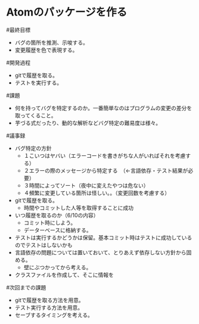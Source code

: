 # Atomのパッケージを作る

#最終目標
* バグの箇所を推測、示唆する。
* 変更履歴を色で表現する。

#開発過程
* gitで履歴を取る。
* テストを実行する。

#課題
* 何を持ってバグを特定するのか。一番簡単なのはプログラムの変更の差分を取ってくること。
* 芋づる式だったり、動的な解析などバグ特定の難易度は様々。

#議事録
* バグ特定の方針
   * １こいつはヤバい（エラーコードを書きがちな人がいればそれを考慮する）
   * ２エラーの際のメッセージから特定する　（←言語依存・テスト結果が必要）
   * ３時間によってソート（夜中に変えたやつは危ない）
   * ４頻繁に変更している箇所は怪しい。。（変更回数を考慮する）
* gitで履歴を取る。
    * 時間やコミットした人等を取得することに成功
* いつ履歴を取るのか（6/10の内容）
    * コミット時にしよう。
    * データーベースに格納する。
* テストは実行するかどうかは保留。基本コミット時はテストに成功しているのでテストはしないかも
* 言語依存の問題については置いておいて、とりあえず依存しない方針から固める。
    * 壁にぶつかってから考える。
* クラスファイルを作成して、そこに情報を

#次回までの課題
* gitで履歴を取る方法を用意。
* テスト実行する方法を用意。
* セーブするタイミングを考える。
